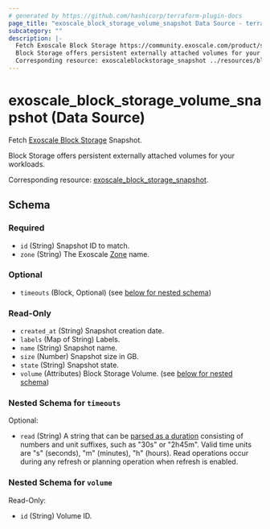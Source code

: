 ```yaml
---
# generated by https://github.com/hashicorp/terraform-plugin-docs
page_title: "exoscale_block_storage_volume_snapshot Data Source - terraform-provider-exoscale"
subcategory: ""
description: |-
  Fetch Exoscale Block Storage https://community.exoscale.com/product/storage/block-storage/ Snapshot.
  Block Storage offers persistent externally attached volumes for your workloads.
  Corresponding resource: exoscaleblockstorage_snapshot ../resources/block_storage_volume_snapshot.md.
---
```


# exoscale_block_storage_volume_snapshot (Data Source)

Fetch [Exoscale Block Storage](https://community.exoscale.com/product/storage/block-storage/) Snapshot.

Block Storage offers persistent externally attached volumes for your workloads.

Corresponding resource: [exoscale_block_storage_snapshot](../resources/block_storage_volume_snapshot.md).



<!-- schema generated by tfplugindocs -->
## Schema

### Required

- `id` (String) Snapshot ID to match.
- `zone` (String) The Exoscale [Zone](https://www.exoscale.com/datacenters/) name.

### Optional

- `timeouts` (Block, Optional) (see [below for nested schema](#nestedblock--timeouts))

### Read-Only

- `created_at` (String) Snapshot creation date.
- `labels` (Map of String) Labels.
- `name` (String) Snapshot name.
- `size` (Number) Snapshot size in GB.
- `state` (String) Snapshot state.
- `volume` (Attributes) Block Storage Volume. (see [below for nested schema](#nestedatt--volume))

<a id="nestedblock--timeouts"></a>
### Nested Schema for `timeouts`

Optional:

- `read` (String) A string that can be [parsed as a duration](https://pkg.go.dev/time#ParseDuration) consisting of numbers and unit suffixes, such as "30s" or "2h45m". Valid time units are "s" (seconds), "m" (minutes), "h" (hours). Read operations occur during any refresh or planning operation when refresh is enabled.


<a id="nestedatt--volume"></a>
### Nested Schema for `volume`

Read-Only:

- `id` (String) Volume ID.


